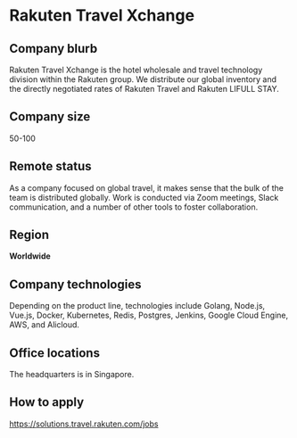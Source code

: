# Rakuten Travel Xchange

## Company blurb

Rakuten Travel Xchange is the hotel wholesale and travel technology division within the Rakuten group. We distribute our global inventory and the directly negotiated rates of Rakuten Travel and Rakuten LIFULL STAY.

## Company size

50-100

## Remote status

As a company focused on global travel, it makes sense that the bulk of the team is distributed globally.  Work is conducted via Zoom meetings, Slack communication, and a number of other tools to foster collaboration. 

## Region

**Worldwide**

## Company technologies

Depending on the product line, technologies include Golang, Node.js, Vue.js, Docker, Kubernetes, Redis, Postgres, Jenkins, Google Cloud Engine, AWS, and Alicloud.

## Office locations

The headquarters is in Singapore.

## How to apply

https://solutions.travel.rakuten.com/jobs